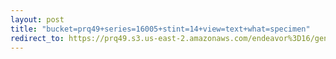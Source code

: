 ```yaml
---
layout: post
title: "bucket=prq49+series=16005+stint=14+view=text+what=specimen"
redirect_to: https://prq49.s3.us-east-2.amazonaws.com/endeavor%3D16/genomes/stage%3D0%2Bwhat%3Dgenerated/stint%3D14/series%3D16005/a%3Dgenome%2Bcriteria%3Dabundance%2Bmorph%3Dwildtype%2Bproc%3D0%2Bseries%3D16005%2Bstint%3D14%2Bthread%3D0%2Bvariation%3Dmaster%2Bext%3D.json.gz
---
```


